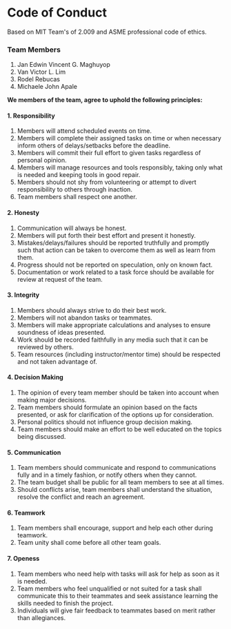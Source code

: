 # Code of Conduct
Based on MIT Team's of 2.009 and ASME professional code of ethics.


### Team Members
1. Jan Edwin Vincent G. Maghuyop
2. Van Victor L. Lim
3. Rodel Rebucas
4. Michaele John Apale

**We members of the team, agree to uphold the following principles:**


#### 1. Responsibility
1. Members will attend scheduled events on time.
2. Members will complete their assigned tasks on time or when necessary inform others of delays/setbacks before the deadline.
3. Members will commit their full effort to given tasks regardless of personal opinion.
4. Members will manage resources and tools responsibly, taking only what is needed and keeping tools in good repair.
5. Members should not shy from volunteering or attempt to divert responsibility to others through inaction.
6. Team members shall respect one another.


#### 2. Honesty
1. Communication will always be honest.
2. Members will put forth their best effort and present it honestly.
3. Mistakes/delays/failures should be reported truthfully and promptly such that action can be taken to overcome them as well as learn from them.
4. Progress should not be reported on speculation, only on known fact.
5. Documentation or work related to a task force should be available for review at request of the team.


#### 3. Integrity
1. Members should always strive to do their best work.
2. Members will not abandon tasks or teammates.
3. Members will make appropriate calculations and analyses to ensure soundness of ideas presented.
4. Work should be recorded faithfully in any media such that it can be reviewed by others.
5. Team resources (including instructor/mentor time) should be respected and not taken advantage of.


#### 4. Decision Making
1. The opinion of every team member should be taken into account when making major decisions.
2. Team members should formulate an opinion based on the facts presented, or ask for clarification of the options up for consideration.
3. Personal politics should not influence group decision making.
4. Team members should make an effort to be well educated on the topics being discussed.


#### 5. Communication
1. Team members should communicate and respond to communications fully and in a timely fashion, or notify others when they cannot.
2. The team budget shall be public for all team members to see at all times.
3. Should conflicts arise, team members shall understand the situation, resolve the conflict and reach an agreement.


#### 6. Teamwork
1. Team members shall encourage, support and help each other during teamwork.
2. Team unity shall come before all other team goals.


#### 7. Openess
1. Team members who need help with tasks will ask for help as soon as it is needed.
2. Team members who feel unqualified or not suited for a task shall communicate this to their teammates and seek assistance learning the skills needed to finish the project.
3. Individuals will give fair feedback to teammates based on merit rather than allegiances.

